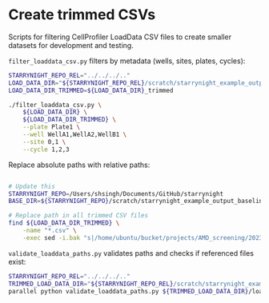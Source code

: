 # Create trimmed CSVs

Scripts for filtering CellProfiler LoadData CSV files to create smaller datasets for development and testing.

`filter_loaddata_csv.py` filters by metadata (wells, sites, plates, cycles):

```bash
STARRYNIGHT_REPO_REL="../../../.."
LOAD_DATA_DIR="${STARRYNIGHT_REPO_REL}/scratch/starrynight_example_output_baseline/Source1/workspace/load_data_csv/Batch1/Plate1"
LOAD_DATA_DIR_TRIMMED=${LOAD_DATA_DIR}_trimmed

./filter_loaddata_csv.py \
    ${LOAD_DATA_DIR} \
    ${LOAD_DATA_DIR_TRIMMED} \
    --plate Plate1 \
    --well WellA1,WellA2,WellB1 \
    --site 0,1 \
    --cycle 1,2,3
```

Replace absolute paths with relative paths:

```bash

# Update this
STARRYNIGHT_REPO=/Users/shsingh/Documents/GitHub/starrynight
BASE_DIR=${STARRYNIGHT_REPO}/scratch/starrynight_example_output_baseline

# Replace path in all trimmed CSV files
find ${LOAD_DATA_DIR_TRIMMED} \
    -name "*.csv" \
    -exec sed -i.bak "s|/home/ubuntu/bucket/projects/AMD_screening/20231011_batch_1/|${BASE_DIR}/Source1/Batch1/|g" {} \; -exec rm {}.bak \;
```

`validate_loaddata_paths.py` validates paths and checks if referenced files exist:

```bash
STARRYNIGHT_REPO_REL="../../../.."
TRIMMED_LOAD_DATA_DIR="${STARRYNIGHT_REPO_REL}/scratch/starrynight_example_output_baseline/Source1/workspace/load_data_csv/Batch1/Plate1_trimmed"
parallel python validate_loaddata_paths.py ${TRIMMED_LOAD_DATA_DIR}/load_data_pipeline{}.csv ::: 1 2 3 5 6 7 9
```
